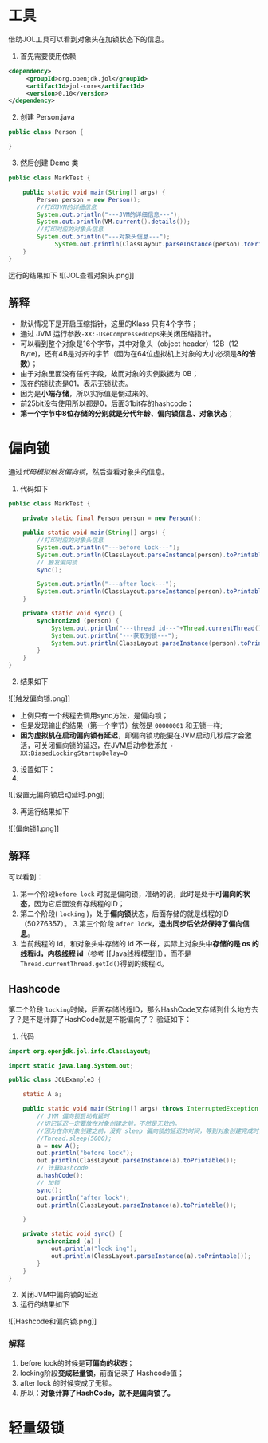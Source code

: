 # 工具
借助JOL工具可以看到对象头在加锁状态下的信息。

1. 首先需要使用依赖
```xml
<dependency>
     <groupId>org.openjdk.jol</groupId>
     <artifactId>jol-core</artifactId>
     <version>0.10</version>
</dependency>
```

2. 创建 Person.java
```java
public class Person {

}
```

3. 然后创建 Demo 类

```java
public class MarkTest {

    public static void main(String[] args) {
        Person person = new Person();
        //打印JVM的详细信息
        System.out.println("---JVM的详细信息---");
        System.out.println(VM.current().details());
        //打印对应的对象头信息
        System.out.println("---对象头信息---");
   	         System.out.println(ClassLayout.parseInstance(person).toPrintable());
    }
}
```

运行的结果如下
![[JOL查看对象头.png]]

## 解释
- 默认情况下是开启压缩指针，这里的Klass 只有4个字节；
- 通过 JVM 运行参数`-XX:-UseCompressedOops`来关闭压缩指针。
- 可以看到整个对象是16个字节，其中对象头（object header）12B（12 Byte)，还有4B是对齐的字节（因为在64位虚拟机上对象的大小必须是**8的倍数**）；
- 由于对象里面没有任何字段，故而对象的实例数据为 0B；
- 现在的锁状态是01，表示无锁状态。
- 因为是**小端存储**，所以实际值是倒过来的。
- 前25bit没有使用所以都是0，后面31bit存的hashcode；
- **第一个字节中8位存储的分别就是分代年龄、偏向锁信息、对象状态**；


# 偏向锁

通过*代码模拟触发偏向锁*，然后查看对象头的信息。
1. 代码如下

```java
public class MarkTest {

    private static final Person person = new Person();

    public static void main(String[] args) {
        //打印对应的对象头信息
        System.out.println("---before lock---");
        System.out.println(ClassLayout.parseInstance(person).toPrintable());
		// 触发偏向锁
        sync();

        System.out.println("---after lock---");
        System.out.println(ClassLayout.parseInstance(person).toPrintable());
    }

    private static void sync() {
        synchronized (person) {
            System.out.println("---thread id---"+Thread.currentThread().getId());
            System.out.println("---获取到锁---");
            System.out.println(ClassLayout.parseInstance(person).toPrintable());
        }
    }
}
```

2. 结果如下

![[触发偏向锁.png]]

- 上例只有一个线程去调用sync方法，是偏向锁；
- 但是发现输出的结果（第一个字节）依然是 `00000001` 和无锁一样;
- **因为虚拟机在启动偏向锁有延迟**，即偏向锁功能要在JVM启动几秒后才会激活，可关闭偏向锁的延迟，在JVM启动参数添加 `-XX:BiasedLockingStartupDelay=0`

3. 设置如下：
4. 
![[设置无偏向锁启动延时.png]]

3. 再运行结果如下

![[偏向锁1.png]]


## 解释
可以看到：
1. 第一个阶段`before lock` 时就是偏向锁，准确的说，此时是处于**可偏向的状态**，因为它后面没有存线程的ID；
2. 第二个阶段( `locking` )，处于**偏向锁**状态，后面存储的就是线程的ID（50276357）。
3.第三个阶段 `after lock`，**退出同步后依然保持了偏向信息**。
4. 当前线程的 id，和对象头中存储的 id 不一样，实际上对象头中**存储的是 os 的线程id，内核线程 id**（参考 [[Java线程模型]]），而不是`Thread.currentThread.getId()`得到的线程id。

## Hashcode
第二个阶段 `locking`时候，后面存储线程ID，那么HashCode又存储到什么地方去了？是不是计算了HashCode就是不能偏向了？
验证如下：
 1. 代码

```java
import org.openjdk.jol.info.ClassLayout;

import static java.lang.System.out;

public class JOLExample3 {

    static A a;

    public static void main(String[] args) throws InterruptedException {
	    // JVM 偏向锁启动有延时
        //切记延迟一定要放在对象创建之前，不然是无效的。
		//因为在你对象创建之前，没有 sleep 偏向锁的延迟的时间，等到对象创建完成时，对象头的信息已经生成了。
        //Thread.sleep(5000);
        a = new A();
        out.println("before lock");
        out.println(ClassLayout.parseInstance(a).toPrintable());
        // 计算hashcode
	    a.hashCode();
		// 加锁
        sync();
        out.println("after lock");
        out.println(ClassLayout.parseInstance(a).toPrintable());

    }

    private static void sync() {
        synchronized (a) {
            out.println("lock ing");
            out.println(ClassLayout.parseInstance(a).toPrintable());
        }
    }
}
```

2. 关闭JVM中偏向锁的延迟
3. 运行的结果如下

![[Hashcode和偏向锁.png]]

### 解释
1. before lock的时候是**可偏向的状态**；
2. locking阶段**变成轻量锁**，前面记录了 Hashcode值；
3. after lock 的时候变成了无锁。
4. 所以：**对象计算了HashCode，就不是偏向锁了。**


# 轻量级锁
